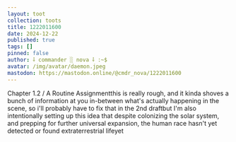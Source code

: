 ```yaml
---
layout: toot
collection: toots
title: 1222011600
date: 2024-12-22
published: true
tags: []
pinned: false
author: ⸸ commander ░ nova ⸸ :~$
avatar: /img/avatar/daemon.jpeg
mastodon: https://mastodon.online/@cmdr_nova/1222011600
---
```


Chapter 1.2 / A Routine Assignmentthis is really rough, and it kinda shoves a bunch of information at you in-between what's actually happening in the scene, so i'll probably have to fix that in the 2nd draftbut I'm also intentionally setting up this idea that despite colonizing the solar system, and prepping for further universal expansion, the human race hasn't yet detected or found extraterrestrial lifeyet
